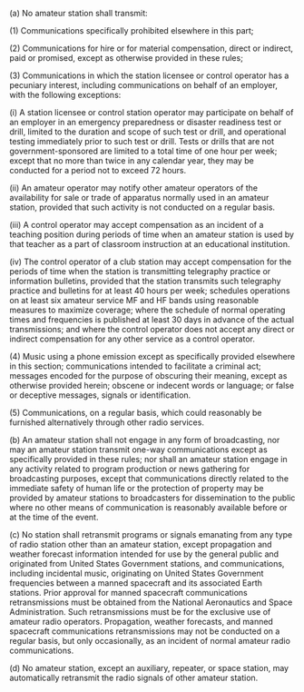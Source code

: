 (a) No amateur station shall transmit:

(1) Communications specifically prohibited elsewhere in this part;

(2) Communications for hire or for material compensation, direct or indirect, paid or promised, except as otherwise provided in these rules;
                                    

(3) Communications in which the station licensee or control operator has a pecuniary interest, including communications on behalf of an employer, with the following exceptions:

(i) A station licensee or control station operator may participate on behalf of an employer in an emergency preparedness or disaster readiness test or drill, limited to the duration and scope of such test or drill, and operational testing immediately prior to such test or drill. Tests or drills that are not government-sponsored are limited to a total time of one hour per week; except that no more than twice in any calendar year, they may be conducted for a period not to exceed 72 hours.

(ii) An amateur operator may notify other amateur operators of the availability for sale or trade of apparatus normally used in an amateur station, provided that such activity is not conducted on a regular basis.

(iii) A control operator may accept compensation as an incident of a teaching position during periods of time when an amateur station is used by that teacher as a part of classroom instruction at an educational institution.

(iv) The control operator of a club station may accept compensation for the periods of time when the station is transmitting telegraphy practice or information bulletins, provided that the station transmits such telegraphy practice and bulletins for at least 40 hours per week; schedules operations on at least six amateur service MF and HF bands using reasonable measures to maximize coverage; where the schedule of normal operating times and frequencies is published at least 30 days in advance of the actual transmissions; and where the control operator does not accept any direct or indirect compensation for any other service as a control operator.

(4) Music using a phone emission except as specifically provided elsewhere in this section; communications intended to facilitate a criminal act; messages encoded for the purpose of obscuring their meaning, except as otherwise provided herein; obscene or indecent words or language; or false or deceptive messages, signals or identification.

(5) Communications, on a regular basis, which could reasonably be furnished alternatively through other radio services.

(b) An amateur station shall not engage in any form of broadcasting, nor may an amateur station transmit one-way communications except as specifically provided in these rules; nor shall an amateur station engage in any activity related to program production or news gathering for broadcasting purposes, except that communications directly related to the immediate safety of human life or the protection of property may be provided by amateur stations to broadcasters for dissemination to the public where no other means of communication is reasonably available before or at the time of the event.

(c) No station shall retransmit programs or signals emanating from any type of radio station other than an amateur station, except propagation and weather forecast information intended for use by the general public and originated from United States Government stations, and communications, including incidental music, originating on United States Government frequencies between a manned spacecraft and its associated Earth stations. Prior approval for manned spacecraft communications retransmissions must be obtained from the National Aeronautics and Space Administration. Such retransmissions must be for the exclusive use of amateur radio operators. Propagation, weather forecasts, and manned spacecraft communications retransmissions may not be conducted on a regular basis, but only occasionally, as an incident of normal amateur radio communications.

(d) No amateur station, except an auxiliary, repeater, or space station, may automatically retransmit the radio signals of other amateur station.

